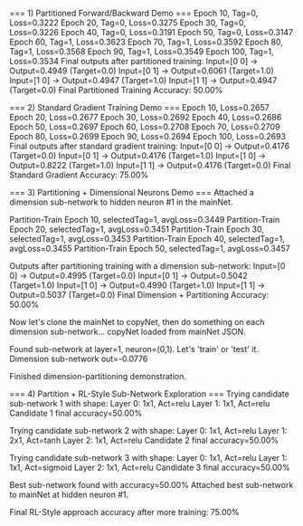 === 1) Partitioned Forward/Backward Demo ===
Epoch 10, Tag=0, Loss=0.3222
Epoch 20, Tag=0, Loss=0.3275
Epoch 30, Tag=0, Loss=0.3226
Epoch 40, Tag=0, Loss=0.3191
Epoch 50, Tag=0, Loss=0.3147
Epoch 60, Tag=1, Loss=0.3623
Epoch 70, Tag=1, Loss=0.3592
Epoch 80, Tag=1, Loss=0.3568
Epoch 90, Tag=1, Loss=0.3549
Epoch 100, Tag=1, Loss=0.3534
Final outputs after partitioned training:
Input=[0 0] -> Output=0.4949 (Target=0.0)
Input=[0 1] -> Output=0.6061 (Target=1.0)
Input=[1 0] -> Output=0.4947 (Target=1.0)
Input=[1 1] -> Output=0.4947 (Target=0.0)
Final Partitioned Training Accuracy: 50.00%

=== 2) Standard Gradient Training Demo ===
Epoch 10, Loss=0.2657
Epoch 20, Loss=0.2677
Epoch 30, Loss=0.2692
Epoch 40, Loss=0.2686
Epoch 50, Loss=0.2697
Epoch 60, Loss=0.2708
Epoch 70, Loss=0.2709
Epoch 80, Loss=0.2699
Epoch 90, Loss=0.2694
Epoch 100, Loss=0.2693
Final outputs after standard gradient training:
Input=[0 0] -> Output=0.4176 (Target=0.0)
Input=[0 1] -> Output=0.4176 (Target=1.0)
Input=[1 0] -> Output=0.8222 (Target=1.0)
Input=[1 1] -> Output=0.4176 (Target=0.0)
Final Standard Gradient Accuracy: 75.00%

=== 3) Partitioning + Dimensional Neurons Demo ===
Attached a dimension sub-network to hidden neuron #1 in the mainNet.

Partition-Train Epoch 10, selectedTag=1, avgLoss=0.3449
Partition-Train Epoch 20, selectedTag=1, avgLoss=0.3451
Partition-Train Epoch 30, selectedTag=1, avgLoss=0.3453
Partition-Train Epoch 40, selectedTag=1, avgLoss=0.3455
Partition-Train Epoch 50, selectedTag=1, avgLoss=0.3457

Outputs after partitioning training with a dimension sub-network:
Input=[0 0] -> Output=0.4995 (Target=0.0)
Input=[0 1] -> Output=0.5042 (Target=1.0)
Input=[1 0] -> Output=0.4990 (Target=1.0)
Input=[1 1] -> Output=0.5037 (Target=0.0)
Final Dimension + Partitioning Accuracy: 50.00%

Now let's clone the mainNet to copyNet, then do something on each dimension sub-network...
copyNet loaded from mainNet JSON.

Found sub-network at layer=1, neuron=(0,1). Let's 'train' or 'test' it.
Dimension sub-network out=-0.0776

Finished dimension-partitioning demonstration.

=== 4) Partition + RL-Style Sub-Network Exploration ===
Trying candidate sub-network 1 with shape:
Layer 0: 1x1, Act=relu
Layer 1: 1x1, Act=relu
Candidate 1 final accuracy=50.00%

Trying candidate sub-network 2 with shape:
Layer 0: 1x1, Act=relu
Layer 1: 2x1, Act=tanh
Layer 2: 1x1, Act=relu
Candidate 2 final accuracy=50.00%

Trying candidate sub-network 3 with shape:
Layer 0: 1x1, Act=relu
Layer 1: 1x1, Act=sigmoid
Layer 2: 1x1, Act=relu
Candidate 3 final accuracy=50.00%

Best sub-network found with accuracy=50.00%
Attached best sub-network to mainNet at hidden neuron #1.

Final RL-Style approach accuracy after more training: 75.00%
